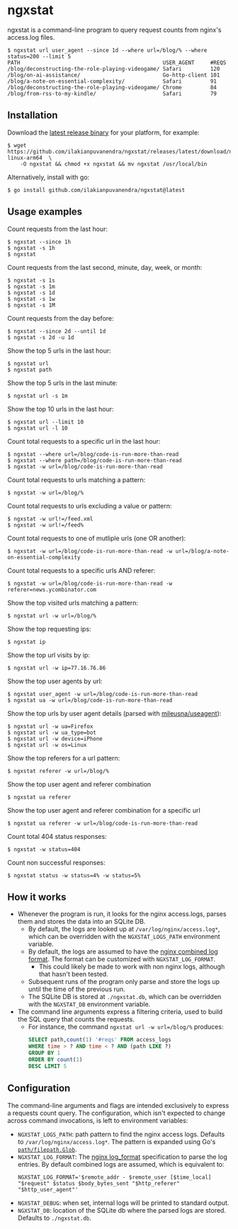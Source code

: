 # ngxstat

ngxstat is a command-line program to query request counts from nginx's access.log files.

```
$ ngxstat url user_agent --since 1d --where url=/blog/% --where status=200 --limit 5
PATH                                             USER_AGENT     #REQS
/blog/deconstructing-the-role-playing-videogame/ Safari         120
/blog/on-ai-assistance/                          Go-http-client 101
/blog/a-note-on-essential-complexity/            Safari         91
/blog/deconstructing-the-role-playing-videogame/ Chrome         84
/blog/from-rss-to-my-kindle/                     Safari         79
```

## Installation

Download the [latest release binary](https://github.com/ilakianpuvanendra/ngxstat/releases/latest) for your platform, for example:

    $ wget https://github.com/ilakianpuvanendra/ngxstat/releases/latest/download/ngxstat-linux-arm64  \
        -O ngxstat && chmod +x ngxstat && mv ngxstat /usr/local/bin

Alternatively, install with go:

    $ go install github.com/ilakianpuvanendra/ngxstat@latest

## Usage examples

Count requests from the last hour:

    $ ngxstat --since 1h
    $ ngxstat -s 1h
    $ ngxstat

Count requests from the last second, minute, day, week, or month:

    $ ngxstat -s 1s
    $ ngxstat -s 1m
    $ ngxstat -s 1d
    $ ngxstat -s 1w
    $ ngxstat -s 1M

Count requests from the day before:

    $ ngxstat --since 2d --until 1d
    $ ngxstat -s 2d -u 1d

Show the top 5 urls in the last hour:

    $ ngxstat url
    $ ngxstat path

Show the top 5 urls in the last minute:

    $ ngxstat url -s 1m

Show the top 10 urls in the last hour:

    $ ngxstat url --limit 10
    $ ngxstat url -l 10

Count total requests to a specific url in the last hour:

	$ ngxstat --where url=/blog/code-is-run-more-than-read
	$ ngxstat --where path=/blog/code-is-run-more-than-read
	$ ngxstat -w url=/blog/code-is-run-more-than-read

Count total requests to urls matching a pattern:

	$ ngxstat -w url=/blog/%

Count total requests to urls excluding a value or pattern:

	$ ngxstat -w url!=/feed.xml
	$ ngxstat -w url!=/feed%

Count total requests to one of mutliple urls (one OR another):

	$ ngxstat -w url=/blog/code-is-run-more-than-read -w url=/blog/a-note-on-essential-complexity

Count total requests to a specific urls AND referer:

	$ ngxstat -w url=/blog/code-is-run-more-than-read -w referer=news.ycombinator.com

Show the top visited urls matching a pattern:

	$ ngxstat url -w url=/blog/%

Show the top requesting ips:

    $ ngxstat ip

Show the top url visits by ip:

    $ ngxstat url -w ip=77.16.76.86

Show the top user agents by url:

    $ ngxstat user_agent -w url=/blog/code-is-run-more-than-read
    $ ngxstat ua -w url=/blog/code-is-run-more-than-read

Show the top urls by user agent details (parsed with [mileusna/useagent](https://pkg.go.dev/github.com/mileusna/useragent)):

    $ ngxstat url -w ua=Firefox
    $ ngxstat url -w ua_type=bot
    $ ngxstat url -w device=iPhone
    $ ngxstat url -w os=Linux

Show the top referers for a url pattern:

    $ ngxstat referer -w url=/blog/%

Show the top user agent and referer combination

    $ ngxstat ua referer

Show the top user agent and referer combination for a specific url

    $ ngxstat ua referer -w url=/blog/code-is-run-more-than-read

Count total 404 status responses:

    $ ngxstat -w status=404

Count non successful responses:

    $ ngxstat status -w status=4% -w status=5%

## How it works

- Whenever the program is run, it looks for the nginx access.logs, parses them and stores the data into an SQLite DB.
  - By default, the logs are looked up at `/var/log/nginx/access.log*`, which can be overridden with the `NGXSTAT_LOGS_PATH` environment variable.
  - By default, the logs are assumed to have the [nginx combined log format](https://nginx.org/en/docs/http/ngx_http_log_module.html#log_format). The format can be customized with `NGXSTAT_LOG_FORMAT`.
    - This could likely be made to work with non nginx logs, although that hasn't been tested.
  - Subsequent runs of the program only parse and store the logs up until the time of the previous run.
  - The SQLite DB is stored at `./ngxstat.db`, which can be overridden with the `NGXSTAT_DB` environment variable.
- The command line arguments express a filtering criteria, used to build the SQL query that counts the requests.
  - For instance, the command `ngxstat url -w url=/blog/%` produces:
    ```sql
    SELECT path,count(1) '#reqs' FROM access_logs
    WHERE time > ? AND time < ? AND (path LIKE ?)
    GROUP BY 1
    ORDER BY count(1)
    DESC LIMIT 5
    ```

## Configuration

The command-line arguments and flags are intended exclusively to express a requests count query. The configuration, which isn't expected to change across command invocations, is left to environment variables:

- `NGXSTAT_LOGS_PATH`: path pattern to find the nginx access logs. Defaults to `/var/log/nginx/access.log*`. The pattern is expanded using Go's [`path/filepath.Glob`](https://pkg.go.dev/path/filepath#Glob).
- `NGXSTAT_LOG_FORMAT`: The [nginx log_format](https://nginx.org/en/docs/http/ngx_http_log_module.html#log_format "
") specification to parse the log entries. By default combined logs are assumed, which is equivalent to:
  ```
  NGXSTAT_LOG_FORMAT='$remote_addr - $remote_user [$time_local] "$request" $status $body_bytes_sent "$http_referer" "$http_user_agent"'
  ```
- `NGXSTAT_DEBUG`: when set, internal logs will be printed to standard output.
- `NGXSTAT_DB`: location of the SQLite db where the parsed logs are stored. Defaults to `./ngxstat.db`.
